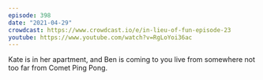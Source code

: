 ```yaml
---
episode: 398
date: "2021-04-29"
crowdcast: https://www.crowdcast.io/e/in-lieu-of-fun-episode-23
youtube: https://www.youtube.com/watch?v=RgLoYoi36ac
---
```

Kate is in her apartment, and Ben is coming to you live from somewhere not too far from Comet Ping Pong.
